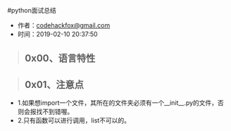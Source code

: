 #python面试总结

- 作者：codehackfox@gmail.com
- 时间：2019-02-10 20:37:50


>## 0x00、语言特性

>## 0x01、注意点
- 1.如果想import一个文件，其所在的文件夹必须有一个__init__.py的文件，否则会报找不到错喔。
- 2.只有函数可以进行调用，list不可以的。